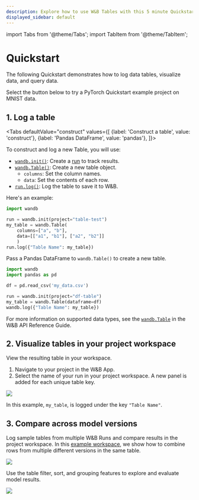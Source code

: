```yaml
---
description: Explore how to use W&B Tables with this 5 minute Quickstart.
displayed_sidebar: default
---
```

import Tabs from '@theme/Tabs';
import TabItem from '@theme/TabItem';

# Quickstart

The following Quickstart demonstrates how to log data tables, visualize data, and query data.


Select the button below to try a PyTorch Quickstart example project on MNIST data. 

## 1. Log a table

<Tabs
  defaultValue="construct"
  values={[
    {label: 'Construct a table', value: 'construct'},
    {label: 'Pandas DataFrame', value: 'pandas'},
  ]}>
  <TabItem value="construct">

To construct and log a new Table, you will use:
- [`wandb.init()`](../../ref/python/init.md): Create a [run](../runs/intro.md) to track results.
- [`wandb.Table()`](../../ref/python/data-types/table.md): Create a new table object.
  - `columns`: Set the column names.
  - `data`: Set the contents of each row.
- [`run.log()`](../../ref/python/log.md): Log the table to save it to W&B.

Here's an example:
```python
import wandb

run = wandb.init(project="table-test")
my_table = wandb.Table(
    columns=["a", "b"], 
    data=[["a1", "b1"], ["a2", "b2"]]
    )
run.log({"Table Name": my_table})   
```
  </TabItem>
  <TabItem value="pandas">

Pass a Pandas DataFrame to `wandb.Table()` to create a new table.

```python
import wandb
import pandas as pd

df = pd.read_csv('my_data.csv')

run = wandb.init(project="df-table")
my_table = wandb.Table(dataframe=df)
wandb.log({"Table Name": my_table})
```

For more information on supported data types, see the [`wandb.Table`](../../ref/python/data-types/table.md) in the W&B API Reference Guide.

  </TabItem>
</Tabs>


## 2. Visualize tables in your project workspace

View the resulting table in your workspace. 

1. Navigate to your project in the W&B App.
2. Select the name of your run in your project workspace. A new panel is added for each unique table key. 

![](/images/data_vis/wandb_demo_logged_sample_table.png)

In this example, `my_table`, is logged under the key `"Table Name"`.

## 3. Compare across model versions

Log sample tables from multiple W&B Runs and compare results in the project workspace. In this [example workspace](https://wandb.ai/carey/table-test?workspace=user-carey), we show how to combine rows from multiple different versions in the same table.

![](/images/data_vis/wandb_demo_toggle_on_and_off_cross_run_comparisons_in_tables.gif)

Use the table filter, sort, and grouping features to explore and evaluate model results.

![](/images/data_vis/wandb_demo_filter_on_a_table.png)
